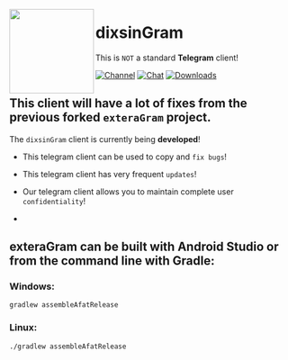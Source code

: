 <img src="https://i.imgur.com/C461Dd6.png" width="150px" align="left"></img>
# dixsinGram

This is `NOT` a standard **Telegram** client!

[![Channel](https://img.shields.io/badge/Channel-Telegram-blue.svg)](https://t.me/dixsinGram)
[![Chat](https://img.shields.io/badge/Chat-Telegram-blue.svg)](https://t.me/dixsinChat)
[![Downloads](https://img.shields.io/badge/Download%20at%20-%20Telegram-blue.svg)](https://t.me/dixsinReleases)

## This client will have a lot of fixes from the previous forked `exteraGram` project.
The `dixsinGram` client is currently being **developed**!

- This telegram client can be used to copy and `fix bugs`!
- This telegram client has very frequent `updates`!
- Our telegram client allows you to maintain complete user `confidentiality`!

- 
## **exteraGram** can be built with **Android Studio** or from the command line with **Gradle**:
### Windows: 
```
gradlew assembleAfatRelease
```
### Linux: 
```
./gradlew assembleAfatRelease
```
